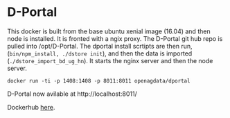 # D-Portal

This docker is built from the base ubuntu xenial image (16.04) and then node is installed.  It is fronted with a ngix proxy.  The D-Portal git hub repo is pulled into /opt/D-Portal.  The dportal install scrtipts are then run, (```bin/npm_install, ./dstore init```), and then the data is imported (```./dstore_import_bd_ug_hn```). It starts the nginx server and then the node server.

    docker run -ti -p 1408:1408 -p 8011:8011 openagdata/dportal

D-Portal now avilable at http://localhost:8011/

Dockerhub [here](https://hub.docker.com/r/openagdata/dportal/).

